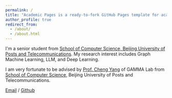 ```yaml
---
permalink: /
title: "Academic Pages is a ready-to-fork GitHub Pages template for academic personal websites"
author_profile: true
redirect_from: 
  - /about/
  - /about.html
---
```


I'm a senior student from [School of Computer Science, Beijing University of Posts and Telecommunications](https://scs.bupt.edu.cn). My research interest includes Graph Machine Learning, LLM, and Deep Learning.

I am very fortunate to be advised by [Prof. Cheng Yang](https://scholar.google.com.hk/citations?user=OlLjVUcAAAAJ&hl=zh-CN&oi=ao) of GAMMA Lab from [School of Computer Science](https://scs.bupt.edu.cn), Beijing University of Posts and Telecommunications. 

[Email](yuzekai1234@bupt.edu.cn) / [Github](https://github.com/yuzekai1234)

